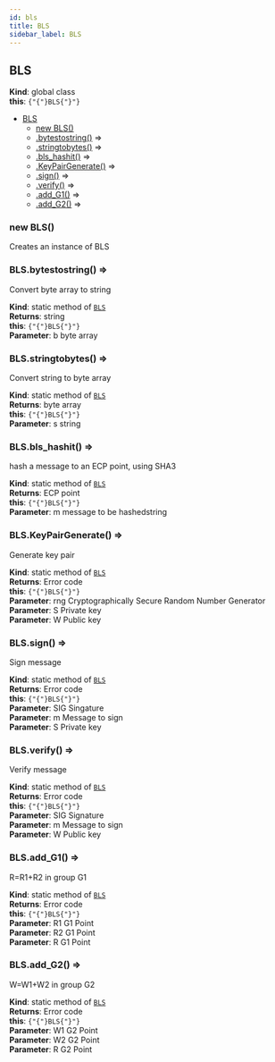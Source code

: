 ```yaml
---
id: bls
title: BLS
sidebar_label: BLS
---
```

<a name="BLS" />

## BLS

**Kind**: global class  
**this**: <code>{"{"}BLS{"}"}</code>  

-   [BLS](#BLS)
    -   [new BLS()](#new_BLS_new)
    -   [.bytestostring()](#BLS.bytestostring) ⇒
    -   [.stringtobytes()](#BLS.stringtobytes) ⇒
    -   [.bls_hashit()](#BLS.bls_hashit) ⇒
    -   [.KeyPairGenerate()](#BLS.KeyPairGenerate) ⇒
    -   [.sign()](#BLS.sign) ⇒
    -   [.verify()](#BLS.verify) ⇒
    -   [.add_G1()](#BLS.add_G1) ⇒
    -   [.add_G2()](#BLS.add_G2) ⇒

<a name="new_BLS_new" />

### new BLS()

Creates an instance of BLS

<a name="BLS.bytestostring" />

### BLS.bytestostring() ⇒

Convert byte array to string

**Kind**: static method of [<code>BLS</code>](#BLS)  
**Returns**: string  
**this**: <code>{"{"}BLS{"}"}</code>  
**Parameter**: b byte array  
<a name="BLS.stringtobytes" />

### BLS.stringtobytes() ⇒

Convert string to byte array

**Kind**: static method of [<code>BLS</code>](#BLS)  
**Returns**: byte array  
**this**: <code>{"{"}BLS{"}"}</code>  
**Parameter**: s string  
<a name="BLS.bls_hashit" />

### BLS.bls_hashit() ⇒

hash a message to an ECP point, using SHA3

**Kind**: static method of [<code>BLS</code>](#BLS)  
**Returns**: ECP point  
**this**: <code>{"{"}BLS{"}"}</code>  
**Parameter**: m message to be hashedstring  
<a name="BLS.KeyPairGenerate" />

### BLS.KeyPairGenerate() ⇒

Generate key pair

**Kind**: static method of [<code>BLS</code>](#BLS)  
**Returns**: Error code  
**this**: <code>{"{"}BLS{"}"}</code>  
**Parameter**: rng Cryptographically Secure Random Number Generator  
**Parameter**: S Private key  
**Parameter**: W Public key  
<a name="BLS.sign" />

### BLS.sign() ⇒

Sign message

**Kind**: static method of [<code>BLS</code>](#BLS)  
**Returns**: Error code  
**this**: <code>{"{"}BLS{"}"}</code>  
**Parameter**: SIG Singature  
**Parameter**: m Message to sign  
**Parameter**: S Private key  
<a name="BLS.verify" />

### BLS.verify() ⇒

Verify message

**Kind**: static method of [<code>BLS</code>](#BLS)  
**Returns**: Error code  
**this**: <code>{"{"}BLS{"}"}</code>  
**Parameter**: SIG Signature  
**Parameter**: m Message to sign  
**Parameter**: W Public key  
<a name="BLS.add_G1" />

### BLS.add_G1() ⇒

R=R1+R2 in group G1

**Kind**: static method of [<code>BLS</code>](#BLS)  
**Returns**: Error code  
**this**: <code>{"{"}BLS{"}"}</code>  
**Parameter**: R1 G1 Point  
**Parameter**: R2 G1 Point  
**Parameter**: R G1 Point  
<a name="BLS.add_G2" />

### BLS.add_G2() ⇒

W=W1+W2 in group G2

**Kind**: static method of [<code>BLS</code>](#BLS)  
**Returns**: Error code  
**this**: <code>{"{"}BLS{"}"}</code>  
**Parameter**: W1 G2 Point  
**Parameter**: W2 G2 Point  
**Parameter**: R G2 Point  
